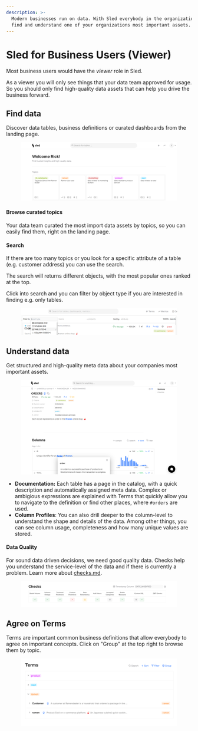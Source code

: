 ```yaml
---
description: >-
  Modern businesses run on data. With Sled everybody in the organization can
  find and understand one of your organizations most important assets.
---
```


# Sled for Business Users (Viewer)

Most business users would have the _viewer_ role in Sled.

As a viewer you will only see things that your data team approved for usage. So you should only find high-quality data assets that can help you drive the business forward.

## Find data

Discover data tables, business definitions or curated dashboards from the landing page.



<figure><img src=".gitbook/assets/grafik (7).png" alt=""><figcaption></figcaption></figure>

#### Browse curated topics

Your data team curated the most import data assets by topics, so you can easily find them, right on the landing page.

#### Search

If there are too many topics or you look for a specific attribute of a table (e.g. customer address) you can use the search.

The search will returns different objects, with the most popular ones ranked at the top.

Click into search and you can filter by object type if you are interested in finding e.g. only tables.&#x20;

<figure><img src=".gitbook/assets/grafik (17).png" alt=""><figcaption></figcaption></figure>

## Understand data

Get structured and high-quality meta data about your companies most important assets.

<figure><img src=".gitbook/assets/grafik (8).png" alt=""><figcaption></figcaption></figure>

* **Documentation:** Each table has a page in the catalog, with a quick description and automatically assigned meta data. Complex or ambigious expressions are explained with Terms that quickly allow you to navigate to the definition or find other places, where `#orders` are used.
* **Column Profiles**: You can also drill deeper to the column-level to understand the shape and details of the data. Among other things, you can see column usage, completeness and how many unique values are stored.



#### Data Quality

For sound data driven decisions, we need good quality data. Checks help you understand the service-level of the data and if there is currently a problem. Learn more about [checks.md](sled-for-data-users-editors/checks.md "mention").

<figure><img src=".gitbook/assets/grafik (9).png" alt=""><figcaption></figcaption></figure>

## Agree on Terms

Terms are important common business definitions that allow everybody to agree on important concepts. Click on "Group" at the top right to browse them by topic.

<figure><img src=".gitbook/assets/grafik (10).png" alt=""><figcaption></figcaption></figure>
